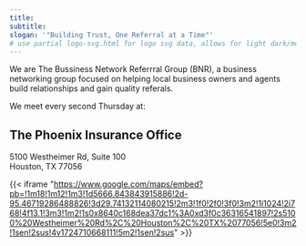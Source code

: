 ```yaml
---
title:
subtitle:
slogan: '"Building Trust, One Referral at a Time"'
# use partial logo-svg.html for logo svg data, allows for light dark/mode switching. Colors in custon.scss
---
```

We are The Bussiness Network Referrral Group (BNR), a business networking  group focused on helping local business owners and agents build relationships and gain quality referals.

We meet every second Thursday at:
## **The Phoenix Insurance Office**
5100 Westheimer Rd, Suite 100\
Houston, TX 77056



{{< iframe "https://www.google.com/maps/embed?pb=!1m18!1m12!1m3!1d5666.843843915886!2d-95.46719286488826!3d29.74132114080215!2m3!1f0!2f0!3f0!3m2!1i1024!2i768!4f13.1!3m3!1m2!1s0x8640c168dea37dc1%3A0xd3f0c36316541897!2s5100%20Westheimer%20Rd%2C%20Houston%2C%20TX%2077056!5e0!3m2!1sen!2sus!4v1724710668111!5m2!1sen!2sus" >}}

